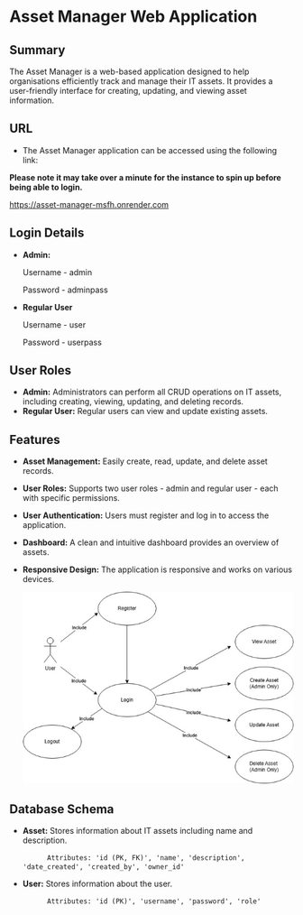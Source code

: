 # Asset Manager Web Application

## Summary
The Asset Manager is a web-based application designed to help organisations efficiently track and manage their IT assets. It provides a user-friendly interface for creating, updating, and viewing asset information.

## URL
- The Asset Manager application can be accessed using the following link:

**Please note it may take over a minute for the instance to spin up before being able to login.**

https://asset-manager-msfh.onrender.com

## Login Details
- **Admin:** 

    Username - admin

    Password - adminpass

- **Regular User**

    Username - user  

    Password - userpass

## User Roles
- **Admin:** Administrators can perform all CRUD operations on IT assets, including creating, viewing, updating, and deleting records.
- **Regular User:** Regular users can view and update existing assets.

## Features
- **Asset Management:** Easily create, read, update, and delete asset records.
- **User Roles:** Supports two user roles - admin and regular user - each with specific permissions.
- **User Authentication:** Users must register and log in to access the application.
- **Dashboard:** A clean and intuitive dashboard provides an overview of assets.
- **Responsive Design:** The application is responsive and works on various devices.

    ![image](static\css\js\images\UseCase.jpg)

## Database Schema

- **Asset:** Stores information about IT assets including name and description.
  
            Attributes: 'id (PK, FK)', 'name', 'description', 'date_created', 'created_by', 'owner_id'

- **User:** Stores information about the user.

            Attributes: 'id (PK)', 'username', 'password', 'role'
